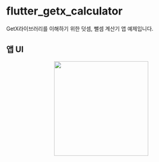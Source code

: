 # flutter_getx_calculator

GetX라이브러리를 이해하기 위한 덧셈, 뺄셈 계산기 앱 예제입니다.

## 앱 UI


<center>
<img src=https://github.com/SangWook16074/flutter_getx_calculator/assets/108314973/3c07b7ef-de11-4b75-8bb9-5a1c464b7400 width=250px>
</center>
